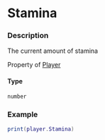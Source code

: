 # Stamina
### Description
The current amount of stamina

Property of [Player](/classes/Player/)

#### Type
`number`

### Example
```lua
print(player.Stamina)
```
